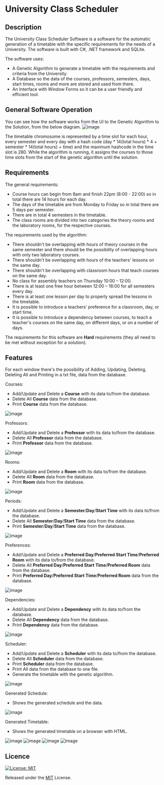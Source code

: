 # University Class Scheduler

## Description
The University Class Scheduler Software is a software for the automatic generation of a timetable with the specific requirements for the needs of a University.
The software is built with C#, .NET framework and SQLite.

The software uses:
 - A Genetic Algorithm to generate a timetable with the requirements and criteria from the University.
 - A Database so the data of the courses, professors, semesters, days, start times, rooms and more are stored and used from there.
 - An Interface with Window Forms so it can be a user friendly and efficient tool.

## General Software Operation
You can see how the software works from the UI to the Genetic Algorithm to the Solution, from the below diagram.
![image](https://github.com/nickarabidis/UniTimetableScheduler/assets/75751845/421b7f22-f30d-45af-93f8-660f766ef730)

The timetable chromosome is represented by a time slot for each hour, every semester and every day with a hash code (day * 14(total hours) * 4 + semester * 14(total hours) + time) and the maximum hashcode in the time slot is 280. 
While the algorithm is running, it assigns the courses to those time slots from the start of the genetic algorithm until the solution.

## Requirements
The general requirements:
- Course hours can begin from 8am and finish 22pm (8:00 - 22:00) so in total there are 14 hours for each day.
- The days of the timetable are from Monday to Friday so in total there are 5 days per semester.
- There are in total 4 semesters in the timetable.
- The class rooms are divided into two categories the theory rooms and the laboratory rooms, for the respective courses.

The requirements used by the algorithm:
- There shouldn't be overlapping with hours of theory courses in the same semester and there should be the possibility of overlapping hours with only two laboratory courses.
- There shouldn't be overlapping with hours of the teachers' lessons on the same day.
- There shouldn't be overlapping with classroom hours that teach courses on the same day.
- No class for assembly teachers on Thursday 10:00 – 12:00.
- There is at least one free hour between 12:00 – 16:00 for all semesters every day.
- There is at least one lesson per day to properly spread the lessons in the timetable.
- It is possible to introduce a teachers' preference for a classroom, day, or start time.
- It is possible to introduce a dependency between courses, to teach a teacher's courses on the same day, on different days, or on a number of days.
  
The requirements for this software are **Hard** requirements (they all need to be met without exception for a solution).

## Features
For each window there's the possibility of Adding, Updating, Deleting, Deleting All and Printing in a txt file, data from the database.

Courses:
- Add/Update and Delete a **Course** with its data to/from the database.
- Delete All **Course** data from the database.
- Print **Course** data from the database.

![image](https://github.com/nickarabidis/UniTimetableScheduler/assets/75751845/f01cef81-9ce8-44bb-81d9-6ffa71b79b49)


Professors:
- Add/Update and Delete a **Professor** with its data to/from the database.
- Delete All **Professor** data from the database.
- Print **Professor** data from the database.

![image](https://github.com/nickarabidis/UniTimetableScheduler/assets/75751845/b5a5d482-f88f-4796-bbfc-bbfe66a3f2e5)


Rooms:
- Add/Update and Delete a **Room** with its data to/from the database.
- Delete All **Room** data from the database.
- Print **Room** data from the database.

![image](https://github.com/nickarabidis/UniTimetableScheduler/assets/75751845/523642a1-397c-4d6b-b6be-3e642d8c444a)


Periods:
- Add/Update and Delete a **Semester**/**Day**/**Start Time** with its data to/from the database.
- Delete All **Semester**/**Day**/**Start Time** data from the database.
- Print **Semester**/**Day**/**Start Time** data from the database.

![image](https://github.com/nickarabidis/UniTimetableScheduler/assets/75751845/b30abb96-346a-47c3-baf9-54e018e8c4a0)


Preferences:
- Add/Update and Delete a **Preferred Day**/**Preferred Start Time**/**Preferred Room** with its data to/from the database.
- Delete All **Preferred Day**/**Preferred Start Time**/**Preferred Room** data from the database.
- Print **Preferred Day**/**Preferred Start Time**/**Preferred Room** data from the database.

![image](https://github.com/nickarabidis/UniTimetableScheduler/assets/75751845/80d36f86-198b-4faf-a84f-64b889b923b8)


Dependencies:
- Add/Update and Delete a **Dependency** with its data to/from the database.
- Delete All **Dependency** data from the database.
- Print **Dependency** data from the database.

![image](https://github.com/nickarabidis/UniTimetableScheduler/assets/75751845/23c0286a-025f-4b18-ae0f-7a01e66a7e28)


Scheduler:
- Add/Update and Delete a **Scheduler** with its data to/from the database.
- Delete All **Scheduler** data from the database.
- Print **Scheduler** data from the database.
- Print All data from the database to one file.
- Generate the timetable with the genetic algorithm.

![image](https://github.com/nickarabidis/UniTimetableScheduler/assets/75751845/fb017e0c-be9f-4742-81ac-473932ab8e9e)

Generated Schedule:
- Shows the generated schedule and the data.

![image](https://github.com/nickarabidis/UniTimetableScheduler/assets/75751845/550ea984-d498-4559-b76c-541aa3369953)

Generated Timetable:
- Shows the generated timetable on a browser with HTML.

![image](https://github.com/nickarabidis/UniTimetableScheduler/assets/75751845/48970d05-8748-462f-a787-06d3c7405db3)
![image](https://github.com/nickarabidis/UniTimetableScheduler/assets/75751845/05f0f7aa-8d52-4b69-a9e2-dbe2e1bbb5d8)
![image](https://github.com/nickarabidis/UniTimetableScheduler/assets/75751845/02c421a6-17e7-480f-9975-4a754c3424fe)
![image](https://github.com/nickarabidis/UniTimetableScheduler/assets/75751845/edb96cfc-4f21-4c27-9072-22f8148ff89e)


## Licence
[![License: MIT](https://img.shields.io/badge/License-MIT-yellow.svg)](https://opensource.org/licenses/MIT)

Released under the [MIT](https://github.com/nickarabidis/UniTimetableScheduler/blob/main/LICENSE) License.
